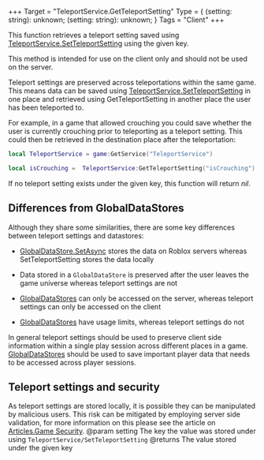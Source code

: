 +++
Target = "TeleportService.GetTeleportSetting"
Type = { (setting: string): unknown; (setting: string): unknown; }
Tags = "Client"
+++

This function retrieves a teleport setting saved using [TeleportService.SetTeleportSetting](https://developer.roblox.com/api-reference/function/TeleportService/SetTeleportSetting) using the given key.This method is intended for use on the client only and should not be used on the server.Teleport settings are preserved across teleportations within the same game. This means data can be saved using [TeleportService.SetTeleportSetting](https://developer.roblox.com/api-reference/function/TeleportService/SetTeleportSetting) in one place and retrieved using GetTeleportSetting in another place the user has been teleported to.For example, in a game that allowed crouching you could save whether the user is currently crouching prior to teleporting as a teleport setting. This could then be retrieved in the destination place after the teleportation:```lualocal TeleportService = game:GetService("TeleportService")local isCrouching =  TeleportService:GetTeleportSetting("isCrouching")```If no teleport setting exists under the given key, this function will return *nil*.## Differences from GlobalDataStoresAlthough they share some similarities, there are some key differences between teleport settings and datastores: - [GlobalDataStore.SetAsync](https://developer.roblox.com/api-reference/function/GlobalDataStore/SetAsync) stores the data on Roblox servers whereas SetTeleportSetting stores the data locally - Data stored in a `GlobalDataStore` is preserved after the user leaves the game universe whereas teleport settings are not - [GlobalDataStores](https://developer.roblox.com/api-reference/class/GlobalDataStore) can only be accessed on the server, whereas teleport settings can only be accessed on the client - [GlobalDataStores](https://developer.roblox.com/api-reference/class/GlobalDataStore) have usage limits, whereas teleport settings do notIn general teleport settings should be used to preserve client side information within a single play session across different places in a game. [GlobalDataStores](https://developer.roblox.com/api-reference/class/GlobalDataStore) should be used to save important player data that needs to be accessed across player sessions.## Teleport settings and securityAs teleport settings are stored locally, it is possible they can be manipulated by malicious users. This risk can be mitigated by employing server side validation, for more information on this please see the article on [Articles.Game Security](https://developer.roblox.com/search#stq=Game%20Security).@param setting The key the value was stored under using `TeleportService/SetTeleportSetting`@returns The value stored under the given key